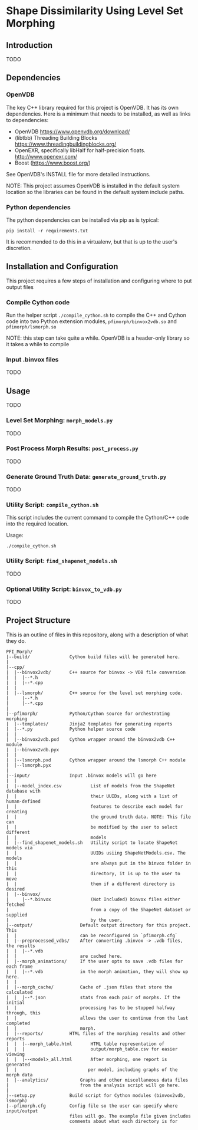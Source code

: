 # Shape Dissimilarity Using Level Set Morphing

## Introduction

TODO

## Dependencies

### OpenVDB

The key C++ library required for this project is OpenVDB. It has its own
dependencies. Here is a minimum that needs to be installed, as well as
links to dependencies:

* OpenVDB https://www.openvdb.org/download/
* (libtbb) Threading Building Blocks https://www.threadingbuildingblocks.org/
* OpenEXR, specifically libHalf for half-precision floats.
    http://www.openexr.com/
* Boost (https://www.boost.org/)

See OpenVDB's INSTALL file for more detailed instructions.

NOTE: This project assumes OpenVDB is installed in the default system
location so the libraries can be found in the default system include paths.

### Python dependencies

The python dependencies can be installed via pip as is typical:

`pip install -r requirements.txt`

It is recommended to do this in a virtualenv, but that is up to the user's
discretion.

## Installation and Configuration

This project requires a few steps of installation and configuring where
to put output files

### Compile Cython code

Run the helper script `./compile_cython.sh` to compile the C++ and Cython
code into two Python extension modules, `pfimorph/binvox2vdb.so` and
`pfimorph/lsmorph.so`

NOTE: this step can take quite a while. OpenVDB is a header-only library
so it takes a while to compile

### Input .binvox files

TODO

## Usage

TODO

### Level Set Morphing: `morph_models.py`

TODO

### Post Process Morph Results: `post_process.py`

TODO

### Generate Ground Truth Data: `generate_ground_truth.py`

TODO

### Utility Script: `compile_cython.sh`

This script includes the current command to compile the Cython/C++ code into
the required location.

Usage:

`./compile_cython.sh`

### Utility Script: `find_shapenet_models.sh`

TODO

### Optional Utility Script: `binvox_to_vdb.py`

TODO

## Project Structure

This is an outline of files in this repository, along with a description
of what they do.

```
PFI_Morph/
|--build/               Cython build files will be generated here.
|
|--cpp/
|  |--binvox2vdb/       C++ source for binvox -> VDB file conversion
|  |  |--*.h
|  |  |--*.cpp
|  |
|  |--lsmorph/          C++ source for the level set morphing code.
|     |--*.h
|     |--*.cpp
|
|--pfimorph/            Python/Cython source for orchestrating morphing
|  |--templates/        Jinja2 templates for generating reports
|  |--*.py              Python helper source code
|  |
|  |--binvox2vdb.pxd    Cython wrapper around the binvox2vdb C++ module
|  |--binvox2vdb.pyx
|  |
|  |--lsmorph.pxd       Cython wrapper around the lsmorph C++ module
|  |--lsmorph.pyx
|
|--input/               Input .binvox models will go here
|  |
|  |--model_index.csv           List of models from the ShapeNet database with
|  |                            their UUIDs, along with a list of human-defined
|  |                            features to describe each model for creating
|  |                            the ground truth data. NOTE: This file can
|  |                            be modified by the user to select different
|  |                            models
|  |--find_shapenet_models.sh   Utility script to locate ShapeNet models via
|  |                            UUIDs usiing ShapeNetModels.csv. The models
|  |                            are always put in the binvox folder in this
|  |                            directory, it is up to the user to move
|  |                            them if a different directory is desired
|  |--binvox/
|     |--*.binvox               (Not Included) binvox files either fetched
|                               from a copy of the ShapeNet dataset or supplied
|                               by the user.
|--output/                  Default output directory for this project. This
|  |                        can be reconfigured in `pfimorph.cfg`
|  |--preprocessed_vdbs/    After converting .binvox -> .vdb files, the results
|  |  |--*.vdb
|  |                        are cached here.
|  |--morph_animations/     If the user opts to save .vdb files for each frame
|  |  |--*.vdb              in the morph animation, they will show up here.
|  |
|  |--morph_cache/          Cache of .json files that store the calculated 
|  |  |--*.json             stats from each pair of morphs. If the initial 
|  |                        processing has to be stopped halfway through, this 
|  |                        allows the user to continue from the last completed
|  |                        morph.
|  |--reports/          HTML files of the morphing results and other reports
|  |  |--morph_table.html       HTML table representation of 
|  |  |                         output/morph_table.csv for easier viewing
|  |  |--<model>_all.html       After morphing, one report is generated
|  |                           per model, including graphs of the morph data
|  |--analytics/            Graphs and other miscellaneous data files
|                           from the analysis script will go here.
|
|--setup.py             Build script for Cython modules (binvox2vdb, lsmorph)
|--pfimorph.cfg         Config file so the user can specify where input/output
                        files will go. The example file given includes
                        comments about what each directory is for
```
